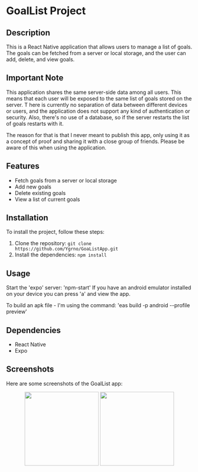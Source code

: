 # GoalList Project

## Description

This is a React Native application that allows users to manage a list of goals. The goals can be fetched from a server or local storage, and the user can add, delete, and view goals.

## Important Note

This application shares the same server-side data among all users. This means that each user will be exposed to the same list of goals stored on the server. T
here is currently no separation of data between different devices or users, and the application does not support any kind of authentication or security.
Also, there's no use of a database, so if the server restarts the list of goals restarts with it.

The reason for that is that I never meant to publish this app, only using it as a concept of proof and sharing it with a close group of friends.
Please be aware of this when using the application.

## Features

- Fetch goals from a server or local storage
- Add new goals
- Delete existing goals
- View a list of current goals

## Installation

To install the project, follow these steps:

1. Clone the repository: `git clone https://github.com/Ygrno/GoaListApp.git`
2. Install the dependencies: `npm install`

## Usage

Start the 'expo' server: 'npm-start'
If you have an android emulator installed on your device you can press 'a' and view the app. 

To build an apk file - I'm using the command: 'eas build -p android --profile preview'

## Dependencies

- React Native
- Expo

## Screenshots

Here are some screenshots of the GoalList app:

<p float="left" align="center">
  <img src="https://github.com/Ygrno/GoaListApp/assets/26521541/c94b28ff-c8b4-423a-aae4-53ff49310e7c" width="200" />
  <img src="https://github.com/Ygrno/GoaListApp/assets/26521541/a7e6014e-6a1e-44db-a467-74c9c9a1871c" width="200" /> 
</p>
